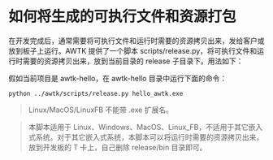 # 如何将生成的可执行文件和资源打包

在开发完成后，通常需要将可执行文件和运行时需要的资源拷贝出来，发给客户或放到板子上运行。AWTK 提供了一个脚本 scripts/release.py，将可执行文件和运行时需要的资源拷贝出来，放到当前目录的 release 子目录下。用法如下：

假如当前项目是 awtk-hello，在 awtk-hello 目录中运行下面的命令：

```
python ../awtk/scripts/release.py hello_awtk.exe
```

> Linux/MacOS/LinuxFB 不能带 .exe 扩展名。

> 本脚本适用于 Linux、Windows、MacOS、Linux_FB，不适用于其它嵌入式系统。对于其它嵌入式系统，本脚本可以将运行时需要的资源拷贝出来，放到开发板的 T 卡上，自己删除 release/bin 目录即可。
